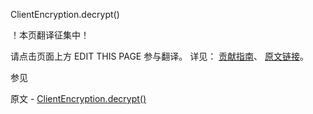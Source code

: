  ClientEncryption.decrypt()

 ！本页翻译征集中！

请点击页面上方 EDIT THIS PAGE 参与翻译。
详见：
[贡献指南]( https://github.com/whaleal/MongoDB-Manual-zh/blob/master/CONTRIBUTING.md )、
[原文链接](  https://docs.mongodb.com/manual/reference/method/ClientEncryption.decrypt/  )。

 参见

原文 - [ClientEncryption.decrypt()]( https://docs.mongodb.com/manual/reference/method/ClientEncryption.decrypt/ )


